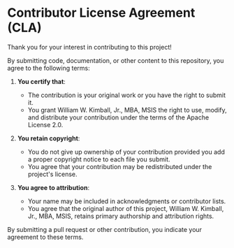 # Contributor License Agreement (CLA)

Thank you for your interest in contributing to this project!

By submitting code, documentation, or other content to this repository, you
agree to the following terms:

1. **You certify that**:
   - The contribution is your original work or you have the right to submit it.
   - You grant William W. Kimball, Jr., MBA, MSIS the right to use, modify, and
     distribute your contribution under the terms of the Apache License 2.0.

2. **You retain copyright**:
   - You do not give up ownership of your contribution provided you add a
     proper copyright notice to each file you submit.
   - You agree that your contribution may be redistributed under the project's
     license.

3. **You agree to attribution**:
   - Your name may be included in acknowledgments or contributor lists.
   - You agree that the original author of this project, William W. Kimball,
     Jr., MBA, MSIS, retains primary authorship and attribution rights.

By submitting a pull request or other contribution, you indicate your agreement
to these terms.
